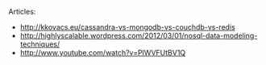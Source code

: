 Articles:

* http://kkovacs.eu/cassandra-vs-mongodb-vs-couchdb-vs-redis
* http://highlyscalable.wordpress.com/2012/03/01/nosql-data-modeling-techniques/
* http://www.youtube.com/watch?v=PIWVFUtBV1Q